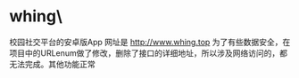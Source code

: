# whing\
校园社交平台的安卓版App
网址是 http://www.whing.top
为了有些数据安全，在项目中的URLenum做了修改，删除了接口的详细地址，所以涉及网络访问的，都无法完成。其他功能正常
